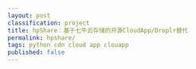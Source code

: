 ```yaml
---
layout: post
classification: project
title: hpShare：基于七牛云存储的开源CloudApp/Droplr替代
permalink: hpshare/
tags: python cdn cloud app clouapp
published: false
---
```

